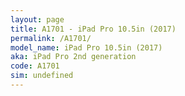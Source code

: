 ```yaml
---
layout: page
title: A1701 - iPad Pro 10.5in (2017)
permalink: /A1701/
model_name: iPad Pro 10.5in (2017)
aka: iPad Pro 2nd generation
code: A1701
sim: undefined
---
```

